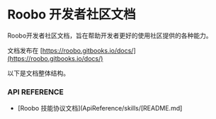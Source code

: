 # Roobo 开发者社区文档

Roobo开发者社区文档，旨在帮助开发者更好的使用社区提供的各种能力。

文档发布在 [https://roobo.gitbooks.io/docs/](https://roobo.gitbooks.io/docs/)

以下是文档整体结构。 

### API REFERENCE

* [Roobo 技能协议文档](ApiReference/skills/[README.md]
